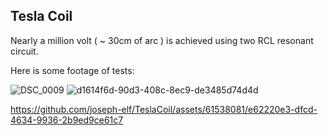 ## Tesla Coil

Nearly a million volt ( ~ 30cm of arc ) is achieved using two RCL resonant circuit.

Here is some footage of tests:

![DSC_0009](https://github.com/joseph-elf/TeslaCoil/assets/61538081/d869f61c-283a-4ed9-bc8e-9400150e23d0)
![d1614f6d-90d3-408c-8ec9-de3485d74d4d](https://github.com/joseph-elf/TeslaCoil/assets/61538081/13e7e5ca-ee2c-42de-bb99-e1bc4fbdefe9)

https://github.com/joseph-elf/TeslaCoil/assets/61538081/e62220e3-dfcd-4634-9936-2b9ed9ce61c7

